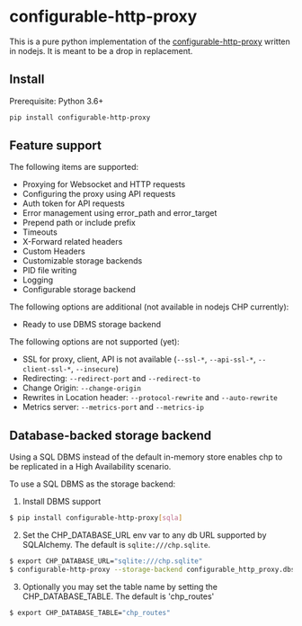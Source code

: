 # configurable-http-proxy

This is a pure python implementation of the
[configurable-http-proxy](https://github.com/jupyterhub/configurable-http-proxy)
written in nodejs. It is meant to be a drop in replacement.

## Install

Prerequisite: Python 3.6+

```bash
pip install configurable-http-proxy
```

## Feature support

The following items are supported:

- Proxying for Websocket and HTTP requests
- Configuring the proxy using API requests
- Auth token for API requests
- Error management using error_path and error_target
- Prepend path or include prefix
- Timeouts
- X-Forward related headers
- Custom Headers
- Customizable storage backends
- PID file writing
- Logging
- Configurable storage backend

The following options are additional (not available in nodejs CHP currently):
- Ready to use DBMS storage backend

The following options are not supported (yet):

- SSL for proxy, client, API is not available (`--ssl-*`, `--api-ssl-*`, `--client-ssl-*`, `--insecure`)
- Redirecting: `--redirect-port` and `--redirect-to`
- Change Origin: `--change-origin`
- Rewrites in Location header: `--protocol-rewrite` and `--auto-rewrite`
- Metrics server: `--metrics-port` and `--metrics-ip`

## Database-backed storage backend

Using a SQL DBMS instead of the default in-memory store enables chp to be replicated
in a High Availability scenario.

To use a SQL DBMS as the storage backend:

1. Install DBMS support

```bash
$ pip install configurable-http-proxy[sqla]
```

2. Set the CHP_DATABASE_URL env var to any db URL supported by SQLAlchemy. The default is `sqlite:///chp.sqlite`.

```bash
$ export CHP_DATABASE_URL="sqlite:///chp.sqlite"
$ configurable-http-proxy --storage-backend configurable_http_proxy.dbstore.DatabaseStore
```

3. Optionally you may set the table name by setting the CHP_DATABASE_TABLE. The default is 'chp_routes'

```bash
$ export CHP_DATABASE_TABLE="chp_routes"
```
